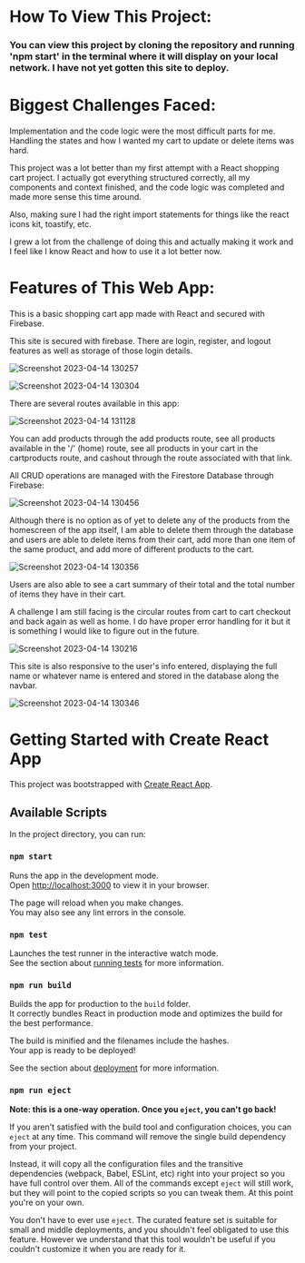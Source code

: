 # How To View This Project: 
### You can view this project by cloning the repository and running 'npm start' in the terminal where it will display on your local network. I have not yet gotten this site to deploy. 

# Biggest Challenges Faced: 
#### 

Implementation and the code logic were the most difficult parts for me. Handling the states and how I wanted my cart to update or delete items was hard. 

This project was a lot better than my first attempt with a React shopping cart project. I actually got everything structured correctly, all my components and context finished, and the code logic was completed and made more sense this time around. 

Also, making sure I had the right import statements for things like the react icons kit, toastify, etc. 

I grew a lot from the challenge of doing this and actually making it work and I feel like I know React and how to use it a lot better now. 

# Features of This Web App: 
#### 
This is a basic shopping cart app made with React and secured with Firebase. 

This site is secured with firebase. There are login, register, and logout features as well as storage of those login details. 

![Screenshot 2023-04-14 130257](https://user-images.githubusercontent.com/104696443/232111522-2f562178-d8cd-4b14-a5bd-fbd34cb45c88.png)

![Screenshot 2023-04-14 130304](https://user-images.githubusercontent.com/104696443/232111557-25928bcf-8bff-4037-aec8-04f0008c3bbb.png)

There are several routes available in this app: 

![Screenshot 2023-04-14 131128](https://user-images.githubusercontent.com/104696443/232111896-670ee4d2-3871-4665-b283-03c15815a703.png)

You can add products through the add products route, see all products available in the '/' (home) route, see all products in your cart in the cartproducts route, and cashout through the route associated with that link. 

All CRUD operations are managed with the Firestore Database through Firebase: 

![Screenshot 2023-04-14 130456](https://user-images.githubusercontent.com/104696443/232112685-90b3d9e7-412f-482e-97f1-85e9a28d95f7.png)

Although there is no option as of yet to delete any of the products from the homescreen of the app itself, I am able to delete them through the database and users are able to delete items from their cart, add more than one item of the same product, and add more of different products to the cart. 

![Screenshot 2023-04-14 130356](https://user-images.githubusercontent.com/104696443/232113141-6a9af8da-4c0c-4ad1-a7ff-c93d308d7e9c.png)

Users are also able to see a cart summary of their total and the total number of items they have in their cart. 

A challenge I am still facing is the circular routes from cart to cart checkout and back again as well as home. I do have proper error handling for it but it is something I would like to figure out in the future. 

![Screenshot 2023-04-14 130216](https://user-images.githubusercontent.com/104696443/232113430-fa2b4910-65d0-450d-9f59-ce55044ee9ef.png)

This site is also responsive to the user's info entered, displaying the full name or whatever name is entered and stored in the database along the navbar. 

![Screenshot 2023-04-14 130346](https://user-images.githubusercontent.com/104696443/232113815-608f64a8-f104-4761-b4ab-05bd011a2826.png)

# Getting Started with Create React App

This project was bootstrapped with [Create React App](https://github.com/facebook/create-react-app).

## Available Scripts

In the project directory, you can run:

### `npm start`

Runs the app in the development mode.\
Open [http://localhost:3000](http://localhost:3000) to view it in your browser.

The page will reload when you make changes.\
You may also see any lint errors in the console.

### `npm test`

Launches the test runner in the interactive watch mode.\
See the section about [running tests](https://facebook.github.io/create-react-app/docs/running-tests) for more information.

### `npm run build`

Builds the app for production to the `build` folder.\
It correctly bundles React in production mode and optimizes the build for the best performance.

The build is minified and the filenames include the hashes.\
Your app is ready to be deployed!

See the section about [deployment](https://facebook.github.io/create-react-app/docs/deployment) for more information.

### `npm run eject`

**Note: this is a one-way operation. Once you `eject`, you can't go back!**

If you aren't satisfied with the build tool and configuration choices, you can `eject` at any time. This command will remove the single build dependency from your project.

Instead, it will copy all the configuration files and the transitive dependencies (webpack, Babel, ESLint, etc) right into your project so you have full control over them. All of the commands except `eject` will still work, but they will point to the copied scripts so you can tweak them. At this point you're on your own.

You don't have to ever use `eject`. The curated feature set is suitable for small and middle deployments, and you shouldn't feel obligated to use this feature. However we understand that this tool wouldn't be useful if you couldn't customize it when you are ready for it.
